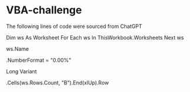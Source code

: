 # VBA-challenge
The following lines of code were sourced from ChatGPT

Dim ws As Worksheet
For Each ws In ThisWorkbook.Worksheets
Next ws

ws.Name

.NumberFormat = "0.00%"

Long Variant

.Cells(ws.Rows.Count, "B").End(xlUp).Row
